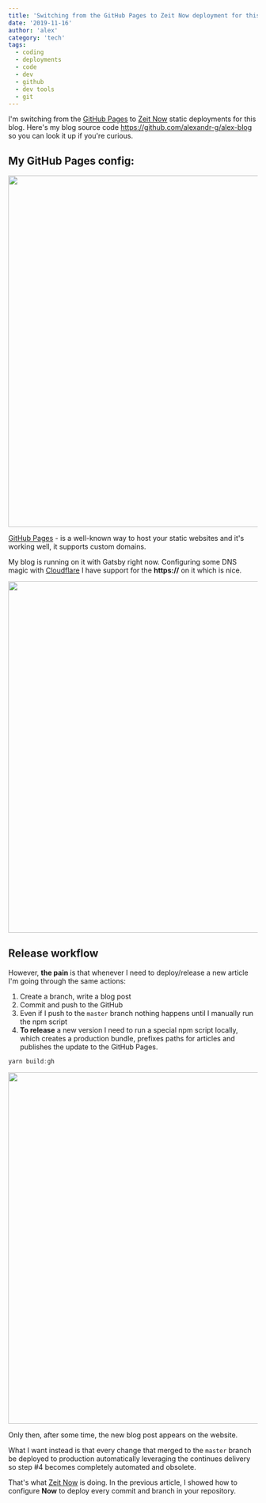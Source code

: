 ```yaml
---
title: 'Switching from the GitHub Pages to Zeit Now deployment for this blog'
date: '2019-11-16'
author: 'alex'
category: 'tech'
tags:
  - coding
  - deployments
  - code
  - dev
  - github
  - dev tools
  - git
---
```


I'm switching from the [GitHub Pages](https://pages.github.com/) to [Zeit Now](https://zeit.co/) static deployments for this blog. Here's my blog source code https://github.com/alexandr-g/alex-blog so you can look it up if you're curious.

## My GitHub Pages config:

<img src="https://i.imgur.com/17sWgT8.png" width="710" />

[GitHub Pages](https://pages.github.com/) - is a well-known way to host your static websites and it's working well, it supports custom domains.

My blog is running on it with Gatsby right now. Configuring some DNS magic with [Cloudflare](https://www.cloudflare.com/) I have support for the **https://** on it which is nice.

<img src="https://i.imgur.com/AsQ1xcr.png" width="710" />

## Release workflow

However, **the pain** is that whenever I need to deploy/release a new article I'm going through the same actions:

1. Create a branch, write a blog post
2. Commit and push to the GitHub
3. Even if I push to the `master` branch nothing happens until I manually run the npm script
4. **To release** a new version I need to run a special npm script locally, which creates a production bundle, prefixes paths for articles and publishes the update to the GitHub Pages.

```javascript
yarn build:gh
```

<img src="https://i.imgur.com/ZXUKTfA.png" width="710" />

Only then, after some time, the new blog post appears on the website.

What I want instead is that every change that merged to the `master` branch be deployed to production automatically leveraging the continues delivery so step #4 becomes completely automated and obsolete.

That's what [Zeit Now](https://zeit.co/) is doing. In the previous article, I showed how to configure **Now** to deploy every commit and branch in your repository.
